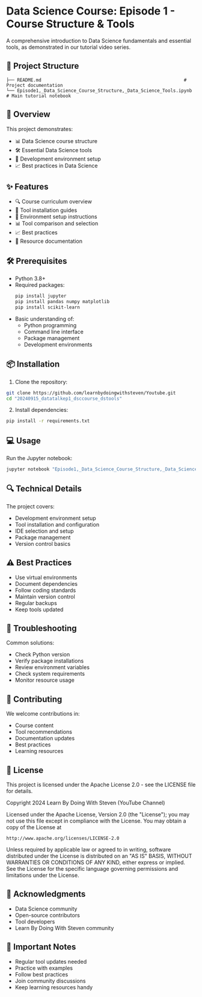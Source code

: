 # Data Science Course: Episode 1 - Course Structure & Tools

A comprehensive introduction to Data Science fundamentals and essential tools, as demonstrated in our tutorial video series.

## 📁 Project Structure
```
├── README.md                                                     # Project documentation
└── Episode1,_Data_Science_Course_Structure,_Data_Science_Tools.ipynb  # Main tutorial notebook
```

## 🌟 Overview
This project demonstrates:
- 📊 Data Science course structure
- 🛠️ Essential Data Science tools
- 🔄 Development environment setup
- 📈 Best practices in Data Science

## ✨ Features
- 🔍 Course curriculum overview
- 📝 Tool installation guides
- 🎯 Environment setup instructions
- 📊 Tool comparison and selection
- 📈 Best practices
- 📑 Resource documentation

## 🛠️ Prerequisites
- Python 3.8+
- Required packages:
  ```bash
  pip install jupyter
  pip install pandas numpy matplotlib
  pip install scikit-learn
  ```
- Basic understanding of:
  - Python programming
  - Command line interface
  - Package management
  - Development environments

## 📦 Installation
1. Clone the repository:
```bash
git clone https://github.com/learnbydoingwithsteven/Youtube.git
cd "20240915_datatalkep1_dsccourse_dstools"
```

2. Install dependencies:
```bash
pip install -r requirements.txt
```

## 💻 Usage
Run the Jupyter notebook:
```bash
jupyter notebook "Episode1,_Data_Science_Course_Structure,_Data_Science_Tools.ipynb"
```

## 🔍 Technical Details
The project covers:
- Development environment setup
- Tool installation and configuration
- IDE selection and setup
- Package management
- Version control basics

## ⚠️ Best Practices
- Use virtual environments
- Document dependencies
- Follow coding standards
- Maintain version control
- Regular backups
- Keep tools updated

## 🔧 Troubleshooting
Common solutions:
- Check Python version
- Verify package installations
- Review environment variables
- Check system requirements
- Monitor resource usage

## 🤝 Contributing
We welcome contributions in:
- Course content
- Tool recommendations
- Documentation updates
- Best practices
- Learning resources

## 📜 License
This project is licensed under the Apache License 2.0 - see the LICENSE file for details.

Copyright 2024 Learn By Doing With Steven (YouTube Channel)

Licensed under the Apache License, Version 2.0 (the "License");
you may not use this file except in compliance with the License.
You may obtain a copy of the License at

    http://www.apache.org/licenses/LICENSE-2.0

Unless required by applicable law or agreed to in writing, software
distributed under the License is distributed on an "AS IS" BASIS,
WITHOUT WARRANTIES OR CONDITIONS OF ANY KIND, either express or implied.
See the License for the specific language governing permissions and
limitations under the License.

## 🙏 Acknowledgments
- Data Science community
- Open-source contributors
- Tool developers
- Learn By Doing With Steven community

## 📌 Important Notes
- Regular tool updates needed
- Practice with examples
- Follow best practices
- Join community discussions
- Keep learning resources handy
